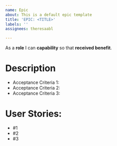 ```yaml
---
name: Epic
about: This is a default epic template
title: 'EPIC: <TITLE>'
labels: ''
assignees: theresaabl

---
```


As a **role** I can **capability** so that **received benefit**.

# Description
- Acceptance Criteria 1:
- Acceptance Criteria 2:
- Acceptance Criteria 3:

# User Stories:
- #1
- #2
- #3
